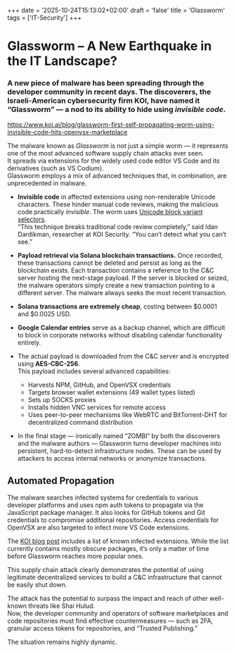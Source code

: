 +++
date = '2025-10-24T15:13:02+02:00'
draft = 'false'
title = 'Glassworm'
tags = ['IT-Security']
+++
# Glassworm – A New Earthquake in the IT Landscape?
### A new piece of malware has been spreading through the developer community in recent days. The discoverers, the Israeli-American cybersecurity firm KOI, have named it “Glassworm” — a nod to its ability to hide using ***invisible code***.  
https://www.koi.ai/blog/glassworm-first-self-propagating-worm-using-invisible-code-hits-openvsx-marketplace

The malware known as *Glassworm* is not just a simple worm — it represents one of the most advanced software supply chain attacks ever seen.  
It spreads via extensions for the widely used code editor VS Code and its derivatives (such as VS Codium).  
Glassworm employs a mix of advanced techniques that, in combination, are unprecedented in malware.

- **Invisible code** in affected extensions using non-renderable Unicode characters. These hinder manual code reviews, making the malicious code practically *invisible*. The worm uses [Unicode block variant selectors](https://en.wikipedia.org/wiki/Unicode_block_variant_selectors).  
  “This technique breaks traditional code review completely,” said Idan Dardikman, researcher at KOI Security. “You can’t detect what you can’t see.”
- **Payload retrieval via Solana blockchain transactions.** Once recorded, these transactions cannot be deleted and persist as long as the blockchain exists. Each transaction contains a reference to the C&C server hosting the next-stage payload. If the server is blocked or seized, the malware operators simply create a new transaction pointing to a different server. The malware always seeks the most recent transaction.
- **Solana transactions are extremely cheap**, costing between $0.0001 and $0.0025 USD.
- **Google Calendar entries** serve as a backup channel, which are difficult to block in corporate networks without disabling calendar functionality entirely.
- The actual payload is downloaded from the C&C server and is encrypted using **AES-CBC-256**.  
  This payload includes several advanced capabilities:
  - Harvests NPM, GitHub, and OpenVSX credentials
  - Targets browser wallet extensions (49 wallet types listed)
  - Sets up SOCKS proxies
  - Installs hidden VNC services for remote access
  - Uses peer-to-peer mechanisms like WebRTC and BitTorrent-DHT for decentralized command distribution

- In the final stage — ironically named “ZOMBI” by both the discoverers and the malware authors — Glassworm turns developer machines into persistent, hard-to-detect infrastructure nodes. These can be used by attackers to access internal networks or anonymize transactions.

## Automated Propagation

The malware searches infected systems for credentials to various developer platforms and uses npm auth tokens to propagate via the JavaScript package manager. It also looks for GitHub tokens and Git credentials to compromise additional repositories. Access credentials for OpenVSX are also targeted to infect more VS Code extensions.

The [KOI blog post](https://www.koi.ai/blog/glassworm-first-self-propagating-worm-using-invisible-code-hits-openvsx-marketplace) includes a list of known infected extensions. While the list currently contains mostly obscure packages, it’s only a matter of time before Glassworm reaches more popular ones.

This supply chain attack clearly demonstrates the potential of using legitimate decentralized services to build a C&C infrastructure that cannot be easily shut down.

The attack has the potential to surpass the impact and reach of other well-known threats like Shai Hulud.  
Now, the developer community and operators of software marketplaces and code repositories must find effective countermeasures — such as 2FA, granular access tokens for repositories, and “Trusted Publishing.”

The situation remains highly dynamic.